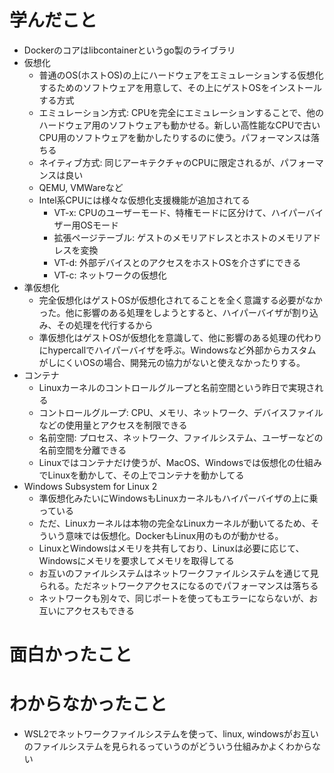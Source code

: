 # 学んだこと
- Dockerのコアはlibcontainerというgo製のライブラリ
- 仮想化
  - 普通のOS(ホストOS)の上にハードウェアをエミュレーションする仮想化するためのソフトウェアを用意して、その上にゲストOSをインストールする方式
  - エミュレーション方式: CPUを完全にエミュレーションすることで、他のハードウェア用のソフトウェアも動かせる。新しい高性能なCPUで古いCPU用のソフトウェアを動かしたりするのに使う。パフォーマンスは落ちる
  - ネイティブ方式: 同じアーキテクチャのCPUに限定されるが、パフォーマンスは良い
  - QEMU, VMWareなど
  - Intel系CPUには様々な仮想化支援機能が追加されてる
    - VT-x: CPUのユーザーモード、特権モードに区分けて、ハイパーバイザー用OSモード
    - 拡張ページテーブル: ゲストのメモリアドレスとホストのメモリアドレスを変換
    - VT-d: 外部デバイスとのアクセスをホストOSを介さずにできる
    - VT-c: ネットワークの仮想化
- 準仮想化
  - 完全仮想化はゲストOSが仮想化されてることを全く意識する必要がなかった。他に影響のある処理をしようとすると、ハイパーバイザが割り込み、その処理を代行するから
  - 準仮想化はゲストOSが仮想化を意識して、他に影響のある処理の代わりにhypercallでハイパーバイザを呼ぶ。Windowsなど外部からカスタムがしにくいOSの場合、開発元の協力がないと使えなかったりする。
- コンテナ
  - Linuxカーネルのコントロールグループと名前空間という昨日で実現される
  - コントロールグループ: CPU、メモリ、ネットワーク、デバイスファイルなどの使用量とアクセスを制限できる
  - 名前空間: プロセス、ネットワーク、ファイルシステム、ユーザーなどの名前空間を分離できる
  - Linuxではコンテナだけ使うが、MacOS、Windowsでは仮想化の仕組みでLinuxを動かして、その上でコンテナを動かしてる
- Windows Subsystem for Linux 2
  - 準仮想化みたいにWindowsもLinuxカーネルもハイパーバイザの上に乗っている
  - ただ、Linuxカーネルは本物の完全なLinuxカーネルが動いてるため、そういう意味では仮想化。DockerもLinux用のものが動かせる。
  - LinuxとWindowsはメモリを共有しており、Linuxは必要に応じて、Windowsにメモリを要求してメモリを取得してる
  - お互いのファイルシステムはネットワークファイルシステムを通じて見られる。ただネットワークアクセスになるのでパフォーマンスは落ちる
  - ネットワークも別々で、同じポートを使ってもエラーにならないが、お互いにアクセスもできる

# 面白かったこと

# わからなかったこと
- WSL2でネットワークファイルシステムを使って、linux, windowsがお互いのファイルシステムを見られるっていうのがどういう仕組みかよくわからない

